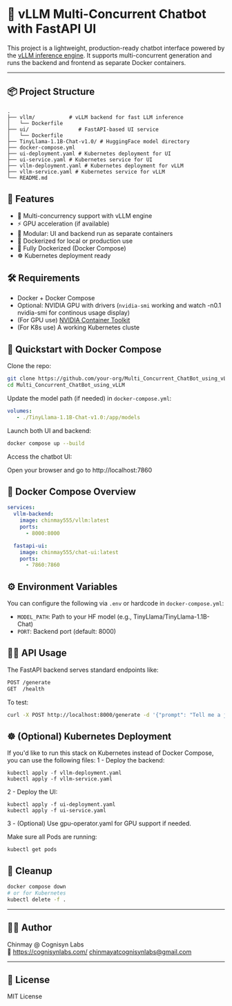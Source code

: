 # 🧠 vLLM Multi-Concurrent Chatbot with FastAPI UI

This project is a lightweight, production-ready chatbot interface powered by the [vLLM inference engine](https://github.com/vllm-project/vllm). It supports multi-concurrent generation and runs the backend and frontend as separate Docker containers.

---

## 📦 Project Structure

```
.
├── vllm/           # vLLM backend for fast LLM inference
│   └── Dockerfile
├── ui/                # FastAPI-based UI service
│   └── Dockerfile
├── TinyLlama-1.1B-Chat-v1.0/ # HuggingFace model directory
├── docker-compose.yml
├── ui-deployment.yaml # Kubernetes deployment for UI
├── ui-service.yaml # Kubernetes service for UI
├── vllm-deployment.yaml # Kubernetes deployment for vLLM
├── vllm-service.yaml # Kubernetes service for vLLM
└── README.md
```

## 🚀 Features

- 🔁 Multi-concurrency support with vLLM engine  
- ⚡ GPU acceleration (if available)  
- 🔌 Modular: UI and backend run as separate containers  
- 🐳 Dockerized for local or production use
- 🐳 Fully Dockerized (Docker Compose)  
- ☸️ Kubernetes deployment ready  

## 🛠️ Requirements

- Docker + Docker Compose  
- Optional: NVIDIA GPU with drivers (`nvidia-smi` working and watch -n0.1 nvidia-smi for continous usage display)  
- (For GPU use) [NVIDIA Container Toolkit](https://docs.nvidia.com/datacenter/cloud-native/container-toolkit/install-guide.html)  
- (For K8s use) A working Kubernetes cluste 

## 🧪 Quickstart with Docker Compose

Clone the repo:

```bash
git clone https://github.com/your-org/Multi_Concurrent_ChatBot_using_vLLM.git
cd Multi_Concurrent_ChatBot_using_vLLM
```

Update the model path (if needed) in `docker-compose.yml`:

```yaml
volumes:
   - ./TinyLlama-1.1B-Chat-v1.0:/app/models
```

Launch both UI and backend:

```bash
docker compose up --build
```

Access the chatbot UI:

Open your browser and go to http://localhost:7860

## 🐳 Docker Compose Overview

```yaml
services:
  vllm-backend:
    image: chinmay555/vllm:latest
    ports:
      - 8000:8000

  fastapi-ui:
    image: chinmay555/chat-ui:latest
    ports:
      - 7860:7860
```

## ⚙️ Environment Variables

You can configure the following via `.env` or hardcode in `docker-compose.yml`:

- `MODEL_PATH`: Path to your HF model (e.g., TinyLlama/TinyLlama-1.1B-Chat)  
- `PORT`: Backend port (default: 8000)  

## 🧑‍💻 API Usage

The FastAPI backend serves standard endpoints like:

```bash
POST /generate
GET  /health
```

To test:

```bash
curl -X POST http://localhost:8000/generate -d '{"prompt": "Tell me a joke"}'
```

## ☸️ (Optional) Kubernetes Deployment

If you'd like to run this stack on Kubernetes instead of Docker Compose, you can use the following files:
1 - Deploy the backend:
```
kubectl apply -f vllm-deployment.yaml
kubectl apply -f vllm-service.yaml
```
2 - Deploy the UI:
```
kubectl apply -f ui-deployment.yaml
kubectl apply -f ui-service.yaml
```
3 - (Optional) Use gpu-operator.yaml for GPU support if needed.

Make sure all Pods are running:

```
kubectl get pods

```


## 🧼 Cleanup

```bash
docker compose down
# or for Kubernetes
kubectl delete -f .
```

---

## 👨‍💻 Author

Chinmay @ Cognisyn Labs  
🔬 https://cognisynlabs.com/
chinmayatcognisynlabs@gmail.com

---

## 🧪 License

MIT License

